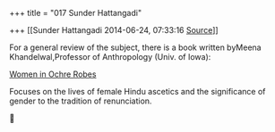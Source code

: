 +++
title = "017 Sunder Hattangadi"

+++
[[Sunder Hattangadi	2014-06-24, 07:33:16 [Source](https://groups.google.com/g/samskrita/c/aUu1UBoE_u8)]]



For a general review of the subject, there is a book written byMeena Khandelwal,Professor of Anthropology (Univ. of Iowa):

  

[Women in Ochre Robes](http://www.sunypress.edu/p-3848-women-in-ochre-robes.aspx)

  

Focuses on the lives of female Hindu ascetics and the significance of gender to the tradition of renunciation.   



